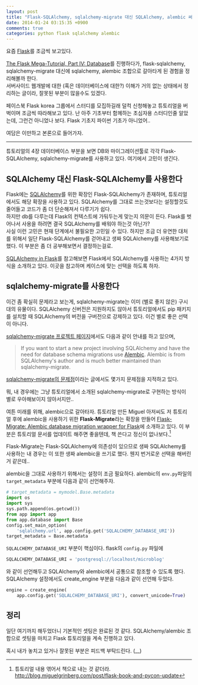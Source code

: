 ```yaml
---
layout: post
title: "Flask-SQLAlchemy, sqlalchemy-migrate 대신 SQLAlchemy, alembic 써보기"
date: 2014-01-24 03:15:35 +0900
comments: true
categories: python flask sqlalchemy alembic
---
```


요즘 [Flask](http://flask.pocoo.org/)를 조금씩 보고있다.

[The Flask Mega-Tutorial, Part IV: Database](http://blog.miguelgrinberg.com/post/the-flask-mega-tutorial-part-iv-database)를 진행하다가, flask-sqlalchemy, sqlalchemy-migrate 대신에 sqlalchemy, alembic 조합으로 갈아타게 된 경험을 정리해볼까 한다.  
서버사이드 웹개발에 대한 (혹은 데이터베이스에 대한?) 이해가 거의 없는 상태에서 정리하는 글이라, 잘못된 부분이 많을수도 있겠다. 

<!-- more -->

페이스북 Flask korea 그룹에서 스터디를 모집하길래 덜컥 신청해놓고 튜토리얼을 버벅이며 조금씩 따라해보고 있다. 난 아주 기초부터 함께하는 초심자용 스터디인줄 알았는데, 그런건 아니었나 보다. Flask 기초지 파이썬 기초가 아니었어.. 

여담은 이만하고 본론으로 들어가자.

----

튜토리얼의 4장 데이터베이스 부분을 보면 DB와 마이그레이션툴로 각각 Flask-SQLAlchemy, sqlalchemy-migrate를 사용하고 있다. 여기에서 고민이 생긴다.

## SQLAlchemy 대신 Flask-SQLAlchemy를 사용한다

Flask에는 [SQLAlchemy](http://www.sqlalchemy.org/)를 위한 확장인 Flask-SQLAlchemy가 존재하며, 튜토리얼에서도 해당 확장을 사용하고 있다. SQLAlchemy를 그대로 쓰는것보다는 설정할것도 줄어들고 코드가 좀 더 단순해져서 다루기가 쉽다.  
하지만 db를 다루는데 Flask의 컨텍스트에 가둬두는게 맞는지 의문이 든다. Flask를 벗어나서 사용을 하려면 결국 SQLAlchemy를 배워야 하는것 아닌가?  
사실 이런 고민은 현재 단계에서 불필요한 고민일 수 있다. 하지만 조금 더 유연한 대처를 위해서 일단 Flask-SQLAlchemy를 걷어내고 생짜 SQLAlchemy를 사용해보기로 했다. 이 부분은 좀 더 공부해보면서 결정하는걸로.

[SQLAlchemy in Flask](http://flask.pocoo.org/docs/patterns/sqlalchemy/)를 참고해보면 Flask에서 SQLAlchemy를 사용하는 4가지 방식을 소개하고 있다. 이곳을 참고하며 케이스에 맞는 선택을 하도록 하자.


## sqlalchemy-migrate를 사용한다

이건 좀 확실히 문제라고 보는게, sqlalchemy-migrate는 이미 (별로 좋지 않은) 구시대의 유물이다. SQLAlchemy 신버전은 지원하지도 않아서 튜토리얼에서도 pip 패키지를 설치할 때 SQLAlchemy의 버전을 구버전으로 강제하고 있다. 이건 별로 좋은 선택이 아니다. 

[sqlalchemy-migrate 프로젝트 페이지](https://code.google.com/p/sqlalchemy-migrate/)에서도 다음과 같이 안내를 하고 있으며,
> If you want to start a new project involving SQLAlchemy and have the need for database schema migrations use [Alembic](https://bitbucket.org/zzzeek/alembic). Alembic is from SQLAlchemy's author and is much better maintained than sqlalchemy-migrate.

[sqlalchemy-migrate의 문제점](http://blog.dahlia.kr/post/8153601295)이라는 글에서도 몇가지 문제점을 지적하고 있다.

뭐, 내 경우에는 그냥 튜토리얼에서 소개된 sqlalchemy-migrate로 구현하는 방식이 별로 우아해보이지 않아서지만.. 

여튼 미래를 위해, alembic으로 갈아타자. 튜토리얼 만든 Miguel 아저씨도 저 튜토리얼 후에 alembic을 사용하기 위한 **Flask-Migrate**라는 확장을 만들어 [Flask-Migrate: Alembic database migration wrapper for Flask](http://blog.miguelgrinberg.com/post/flask-migrate-alembic-database-migration-wrapper-for-flask)에 소개하고 있다. 이 부분은 튜토리얼 문서를 업데이트 해주면 좋을텐데, 책 쓴다고 정신이 없나보다.[^1]

Flask-Migrate는 Flask-SQLAlchemy에 의존성이 있으므로 생짜 SQLAlchemy를 사용하는 내 경우는 이 또한 생짜 alembic을 쓰기로 했다. 웬지 번거로운 선택을 해버린거 같은데..

alembic을 그대로 사용하기 위해서는 설정이 조금 필요하다. alembic의 `env.py`파일의 `target_metadata` 부분에 다음과 같이 선언해주자.

```python alembic/env.py
# target_metadata = mymodel.Base.metadata
import os
import sys
sys.path.append(os.getcwd())
from app import app
from app.database import Base
config.set_main_option(
    'sqlalchemy.url', app.config.get('SQLALCHEMY_DATABASE_URI'))
target_metadata = Base.metadata
```

`SQLALCHEMY_DATABASE_URI` 부분이 핵심이다. flask의 `config.py` 파일에

```python config.py
SQLALCHEMY_DATABASE_URI = 'postgresql://localhost/microblog'
```

와 같이 선언해두고 SQLAlchemy와 alembic에서 공통으로 참조할 수 있도록 했다. 
SQLAlchemy 설정에서도  create_engine 부분을 다음과 같이 선언해 두었다.

```python database.py
engine = create_engine(
    app.config.get('SQLALCHEMY_DATABASE_URI'), convert_unicode=True)
```


## 정리 
일단 여기까지 해두었더니 기본적인 셋팅은 완료된 것 같다. SQLAlchemy/alembic 조합으로 셋팅을 마치고 Flask 튜토리얼을 계속 진행하고 있다.

혹시 내가 놓치고 있거나 잘못된 부분은 피드백 부탁드린다. (__) 


[^1]: 튜토리얼 내용 엮어서 책으로 내는 것 같더라. <http://blog.miguelgrinberg.com/post/flask-book-and-pycon-update>



